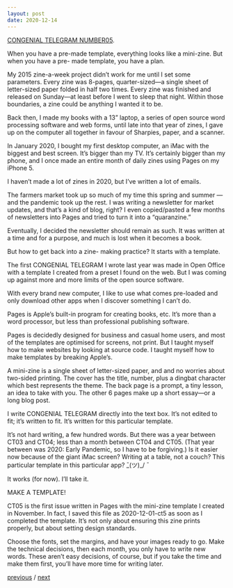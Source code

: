 ```yaml
---
layout: post
date: 2020-12-14
---
```


[CONGENIAL TELEGRAM NUMBER05](https://jessdriscoll.itch.io/congenial-telegram).

When you have a pre-made template, everything looks like a mini-zine. But when you have a pre- made template, you have a plan.

My 2015 zine-a-week project didn’t work for me until I set some parameters. Every zine was 8-pages, quarter-sized—a single sheet of letter-sized paper folded in half two times. Every zine was finished and released on Sunday—at least before I went to sleep that night. Within those boundaries, a zine could be anything I wanted it to be.

Back then, I made my books with a 13” laptop, a series of open source word processing software and web forms, until late into that year of zines, I gave up on the computer all together in favour of Sharpies, paper, and a scanner.

In January 2020, I bought my first desktop computer, an iMac with the biggest and best screen. It’s bigger than my TV. It’s certainly bigger than my phone, and I once made an entire month of daily zines using Pages on my iPhone 5.

I haven’t made a lot of zines in 2020, but I’ve written a lot of emails.

The farmers market took up so much of my time this spring and summer —and the pandemic took up the rest. I was writing a newsletter for market updates, and that’s a kind of blog, right? I even copied/pasted a few months of newsletters into Pages and tried to turn it into a “quaranzine.”

Eventually, I decided the newsletter should remain as such. It was written at a time and for a purpose, and much is lost when it becomes a book.

But how to get back into a zine- making practice? It starts with a template.

The first CONGENIAL TELEGRAM I wrote last year was made in Open Office with a template I created from a preset I found on the web. But I was coming up against more and more limits of the open source software.

With every brand new computer, I like to use what comes pre-loaded and only download other apps when I discover something I can’t do.

Pages is Apple’s built-in program for creating books, etc. It’s more than a word processor, but less than professional publishing software.

Pages is decidedly designed for business and casual home users, and most of the templates are optimised for screens, not print. But I taught myself how to make websites by looking at source code. I taught myself how to make templates by breaking Apple’s.

A mini-zine is a single sheet of letter-sized paper, and and no worries about two-sided printing. The cover has the title, number, plus a dingbat character which best represents the theme. The back page is a prompt, a tiny lesson, an idea to take with you. The other 6 pages make up a short essay—or a long blog post.

I write CONGENIAL TELEGRAM directly into the text box. It’s not edited to fit; it’s written to fit. It’s written for this particular template.

It’s not hard writing, a few hundred words. But there was a year between CT03 and CT04; less than a month between CT04 and CT05. (That year between was 2020: Early Pandemic, so I have to be forgiving.)
Is it easier now because of the giant iMac screen? Writing at a table, not a couch? This particular template in this particular app?  ̄\_(ツ)_/ ̄

It works (for now). I’ll take it.

MAKE A TEMPLATE!

CT05 is the first issue written in Pages with the mini-zine template I created in November. In fact, I saved this file as 2020-12-01-ct5 as soon as I completed the template. It’s not only about ensuring this zine prints properly, but about setting design standards.

Choose the fonts, set the margins, and have your images ready to go. Make the technical decisions, then each month, you only have to write new words. These aren’t easy decisions, of course, but if you take the time and make them first, you’ll have more time for writing later.

<a href="{{page.previous.url}}">previous</a> / <a href="{{page.next.url}}">next</a>
